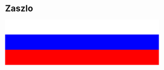 <!DOCTYPE html>
<html>
<style>
div {height:50px;width:100%;}
</style>
<body>

<h1>Zaszlo</h1>

<div style="background-color:#ffff"></div>
<div style="background-color:blue"></div>
<div style="background-color:red"></div>


</body>
</html>

